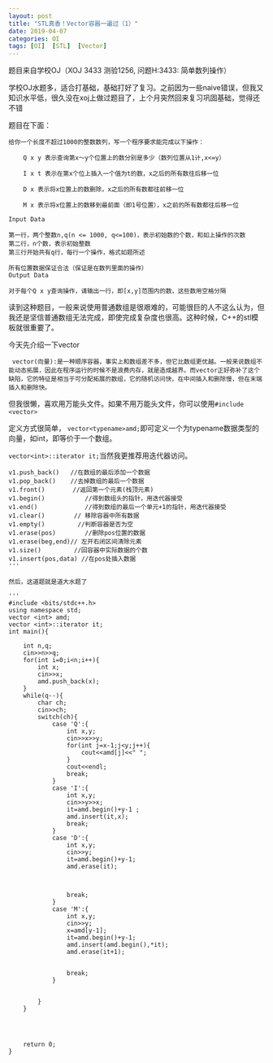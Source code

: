 ```yaml
---
layout: post
title: "STL真香！Vector容器一遍过（1）"
date: 2019-04-07
categories: OI
tags: [OI]  [STL]  [Vector] 
---
```


题目来自学校OJ（XOJ 3433 测验1256, 问题H:3433: 简单数列操作）

学校OJ水题多，适合打基础，基础打好了复习。之前因为一些naive错误，但我又知识水平低，很久没在xoj上做过题目了，上个月突然回来复习巩固基础，觉得还不错

题目在下面：
```
给你一个长度不超过1000的整数数列，写一个程序要求能完成以下操作：

    Q x y 表示查询第x～y个位置上的数分别是多少（数列位置从1计,x<=y）

    I x t 表示在第x个位上插入一个值为t的数，x之后的所有数往后移一位

    D x 表示将x位置上的数删除，x之后的所有数都往前移一位

    M x 表示将x位置上的数移到最前面（即1号位置），x之前的所有数都往后移一位

Input Data

第一行，两个整数n,q(n <= 1000, q<=100)，表示初始数的个数，和如上操作的次数
第二行，n个数，表示初始整数
第三行开始共有q行，每行一个操作，格式如题所述

所有位置数据保证合法（保证是在数列里面的操作）
Output Data

对于每个Q x y查询操作，请输出一行，即[x,y]范围内的数，这些数用空格分隔
```

读到这种题目，一般来说使用普通数组是很艰难的，可能很巨的人不这么认为，但我还是坚信普通数组无法完成，即使完成复杂度也很高。这种时候，C++的stl模板就很重要了。

今天先介绍一下vector

```
 vector(向量):是一种顺序容器，事实上和数组差不多，但它比数组更优越。一般来说数组不能动态拓展，因此在程序运行的时候不是浪费内存，就是造成越界。而vector正好弥补了这个缺陷，它的特征是相当于可分配拓展的数组，它的随机访问快，在中间插入和删除慢，但在末端插入和删除快。
```

但我很懒，喜欢用万能头文件。如果不用万能头文件，你可以使用```#include <vector> ```

定义方式很简单， ```vector<typename>amd;```即可定义一个为typename数据类型的向量，如int，即等价于一个数组。

```vector<int>::iterator it;```当然我更推荐用迭代器访问。

```
v1.push_back()   //在数组的最后添加一个数据
v1.pop_back()    //去掉数组的最后一个数据 
v1.front() 　　　　//返回第一个元素(栈顶元素)
v1.begin()           //得到数组头的指针，用迭代器接受
v1.end()             //得到数组的最后一个单元+1的指针，用迭代器接受
v1.clear()        // 移除容器中所有数据
v1.empty()         //判断容器是否为空
v1.erase(pos)        //删除pos位置的数据
v1.erase(beg,end)// 左开右闭区间清除元素
v1.size()         //回容器中实际数据的个数
v1.insert(pos,data) //在pos处插入数据
'''

然后，这道题就是道大水题了

'''
#include <bits/stdc++.h>
using namespace std;
vector <int> amd;
vector <int>::iterator it;
int main(){
	
	int n,q;
	cin>>n>>q;
	for(int i=0;i<n;i++){
		int x;
		cin>>x;
		amd.push_back(x);
	}
	while(q--){
		char ch;
		cin>>ch;
		switch(ch){
			case 'Q':{
				int x,y;
				cin>>x>>y;
				for(int j=x-1;j<y;j++){
					cout<<amd[j]<<" ";
				}
				cout<<endl;
				break;
			}
			case 'I':{
				int x,y;
				cin>>y>>x;
				it=amd.begin()+y-1 ;
				amd.insert(it,x); 
				break;
			}
			case 'D':{
				int x,y;
				cin>>y;
				it=amd.begin()+y-1;
				amd.erase(it); 
				
				
				
				break;
			}
			case 'M':{
				int x,y;
				cin>>y;
				x=amd[y-1];
				it=amd.begin()+y-1;
				amd.insert(amd.begin(),*it); 
				amd.erase(it+1);
                
				
				break;
			}
			
			
		}
	}
	
	
	
	
	return 0;
}
```
